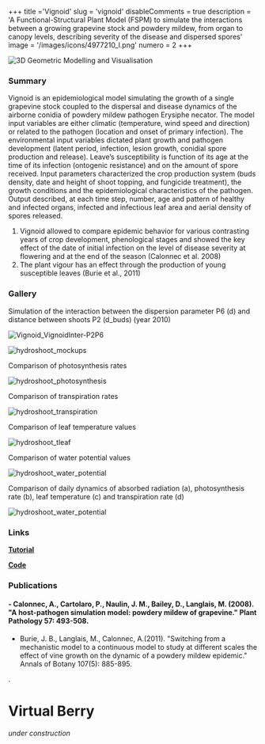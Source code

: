 +++
title ='Vignoid'
slug = 'vignoid'
disableComments = true
description = 'A Functional-Structural Plant Model (FSPM) to simulate the interactions between a growing grapevine stock and powdery mildew, from organ to canopy levels, describing severity of the disease and dispersed spores'
image = '/images/icons/4977210_l.png'
numero = 2
+++


<!--# Vignoid-->

![3D Geometric Modelling and Visualisation](/images/hydroshoot/hydroshoot1.png)

### Summary

Vignoid is an epidemiological model simulating the growth of a single grapevine stock coupled to the dispersal and disease dynamics of the airborne conidia of powdery mildew pathogen Erysiphe necator. 
The model input variables are either climatic (temperature, wind speed and direction) or related to the pathogen (location and onset of primary infection). The environmental input variables dictated plant growth and pathogen development (latent period, infection, lesion growth, conidial spore production and release). Leave’s susceptibility is function of its age at the time of its infection (ontogenic resistance) and on the amount of spore received.
Input parameters characterized the crop production system (buds density, date and height of shoot topping, and fungicide treatment), the growth conditions and the epidemiological characteristics of the pathogen.
Output described, at each time step, number, age and pattern of healthy and infected organs, infected and infectious leaf area and aerial density of spores released. 
1.	Vignoid allowed to compare epidemic behavior for various contrasting years of crop development, phenological stages and showed the key effect of the date of initial infection on the level of disease severity at flowering and at the end of the season (Calonnec et al. 2008)
2.	The plant vigour has an effect through the production of young susceptible leaves (Burie et al., 2011)


### Gallery
Simulation of the interaction between the dispersion parameter P6 (d) and  distance between shoots P2 (d_buds) (year 2010)

![Vignoid_VignoidInter-P2P6](/images/Vignoid/VignoidInter-P2P6.png)


![hydroshoot_mockups](/images/hydroshoot/mockups.png)

Comparison of photosynthesis rates

![hydroshoot_photosynthesis](/images/hydroshoot/photosynthesis.png)


Comparison of transpiration rates

![hydroshoot_transpiration](/images/hydroshoot/transpiration.png)


Comparison of leaf temperature values

![hydroshoot_tleaf](/images/hydroshoot/tleaf.png)


Comparison of water potential values

![hydroshoot_water_potential](/images/hydroshoot/water_potential.png)



Comparison of daily dynamics of absorbed radiation (a), photosynthesis rate (b),
leaf temperature (c) and transpiration rate (d)

![hydroshoot_water_potential](/images/hydroshoot/dynamic.png)



### Links

[**Tutorial**](https://hydroshoot.readthedocs.io/en/latest/)


[**Code**](https://github.com/openalea/hydroshoot)



### Publications

#### - Calonnec, A., Cartolaro, P., Naulin, J. M., Bailey, D., Langlais, M. (2008). "A host-pathogen simulation model: powdery mildew of grapevine." Plant Pathology 57: 493-508.
- Burie, J. B., Langlais, M., Calonnec, A.(2011). "Switching from a mechanistic model to a continuous model to study at different scales the effect of vine growth on the dynamic of a powdery mildew epidemic." Annals of Botany 107(5): 885-895.
	

.
# Virtual Berry

*under construction*
